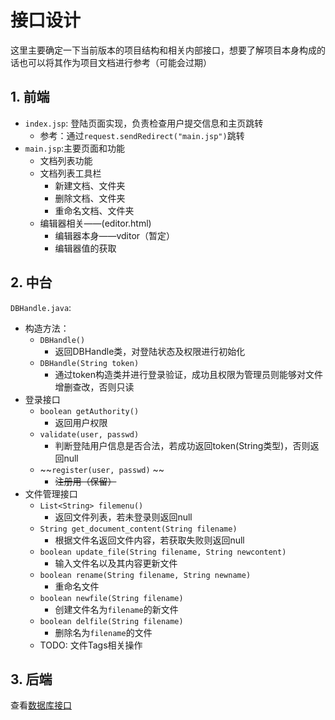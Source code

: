# 接口设计

这里主要确定一下当前版本的项目结构和相关内部接口，想要了解项目本身构成的话也可以将其作为项目文档进行参考（可能会过期）

## 1. 前端

- `index.jsp`: 登陆页面实现，负责检查用户提交信息和主页跳转
  - 参考：通过`request.sendRedirect("main.jsp")`跳转
- `main.jsp`:主要页面和功能
  - 文档列表功能
  - 文档列表工具栏
    - 新建文档、文件夹
    - 删除文档、文件夹
    - 重命名文档、文件夹
  - 编辑器相关——(editor.html)
    - 编辑器本身——vditor（暂定）
    - 编辑器值的获取

## 2. 中台
`DBHandle.java`:
+ 构造方法：
  - `DBHandle()` 
    - 返回DBHandle类，对登陆状态及权限进行初始化
  - `DBHandle(String token)` 
    - 通过token构造类并进行登录验证，成功且权限为管理员则能够对文件增删查改，否则只读
+ 登录接口
  - `boolean getAuthority()` 
    - 返回用户权限
  - `validate(user, passwd)` 
    - 判断登陆用户信息是否合法，若成功返回token(String类型)，否则返回null
  - ~~`register(user, passwd)` ~~
    - ~~注册用（保留）~~
+ 文件管理接口
  + `List<String> filemenu()` 
    - 返回文件列表，若未登录则返回null
  + `String get_document_content(String filename)` 
    - 根据文件名返回文件内容，若获取失败则返回null
  + `boolean update_file(String filename, String newcontent)` 
    - 输入文件名以及其内容更新文件
  + `boolean rename(String filename, String newname)` 
    - 重命名文件
  + `boolean newfile(String filename)` 
    - 创建文件名为`filename`的新文件
  + `boolean delfile(String filename)` 
    - 删除名为`filename`的文件
  + TODO: 文件Tags相关操作

## 3. 后端

查看[数据库接口](./数据库接口.md)
